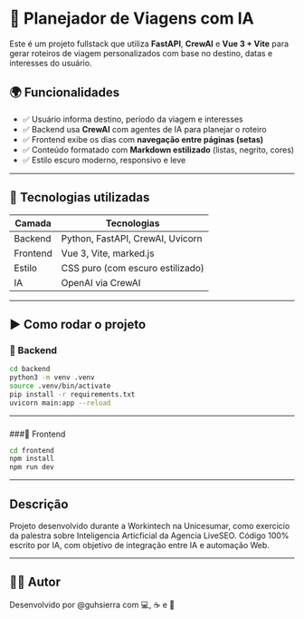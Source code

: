 # 🧭 Planejador de Viagens com IA

Este é um projeto fullstack que utiliza **FastAPI**, **CrewAI** e **Vue 3 + Vite** para gerar roteiros de viagem personalizados com base no destino, datas e interesses do usuário.

## 🌍 Funcionalidades

- ✅ Usuário informa destino, período da viagem e interesses
- ✅ Backend usa **CrewAI** com agentes de IA para planejar o roteiro
- ✅ Frontend exibe os dias com **navegação entre páginas (setas)**
- ✅ Conteúdo formatado com **Markdown estilizado** (listas, negrito, cores)
- ✅ Estilo escuro moderno, responsivo e leve

---

## 🧠 Tecnologias utilizadas

| Camada      | Tecnologias                           |
|-------------|----------------------------------------|
| Backend     | Python, FastAPI, CrewAI, Uvicorn       |
| Frontend    | Vue 3, Vite, marked.js                 |
| Estilo      | CSS puro (com escuro estilizado)       |
| IA          | OpenAI via CrewAI                      |

---

## ▶️ Como rodar o projeto

### 🔹 Backend

```bash
cd backend
python3 -m venv .venv
source .venv/bin/activate
pip install -r requirements.txt
uvicorn main:app --reload
```
---

### 

###🔹 Frontend

``` bash
cd frontend
npm install
npm run dev
```

---

## Descrição

Projeto desenvolvido durante a Workintech na Unicesumar, como exercicío da palestra sobre Inteligencia Articficial da Agencia LiveSEO.
Código 100% escrito por IA, com objetivo de integração entre IA e automação Web. 

---

## 👨‍💻 Autor
Desenvolvido por @guhsierra com 💻, ☕ e 🧠
